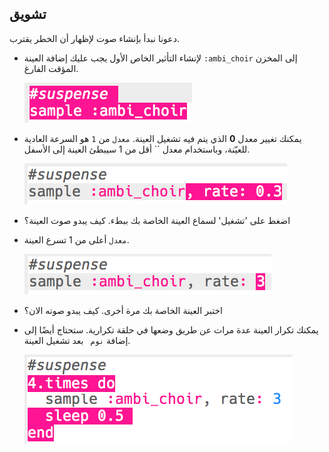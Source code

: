 ## تشويق

دعونا نبدأ بإنشاء صوت لإظهار أن الخطر يقترب.

+ لإنشاء التأثير الخاص الأول يجب عليك إضافة العينة `:ambi_choir` إلى المخزن المؤقت الفارغ.
    
    ![لقطة الشاشة](images/effects-suspense-sample.png)

+ يمكنك تغيير معدل **0** الذي يتم فيه تشغيل العينة. `معدل` من `1` هو السرعة العادية للعيّنة، وباستخدام معدل `` أقل من 1 سيبطئ العينة إلى الأسفل.
    
    ![لقطة الشاشة](images/effects-suspense-rate-low.png)

+ اضغط على 'تشغيل' لسماع العينة الخاصة بك ببطء. كيف يبدو صوت العينة؟

+ `معدل` أعلى من 1 تسرع العينة.
    
    ![لقطة الشاشة](images/effects-suspense-rate-high.png)

+ اختبر العينة الخاصة بك مرة أخرى. كيف يبدو صوته الان؟

+ يمكنك تكرار العينة عدة مرات عن طريق وضعها في حلقة تكرارية. ستحتاج أيضًا إلى إضافة `نوم ` بعد تشغيل العينة.
    
    ![لقطة الشاشة](images/effects-suspense-repeat.png)